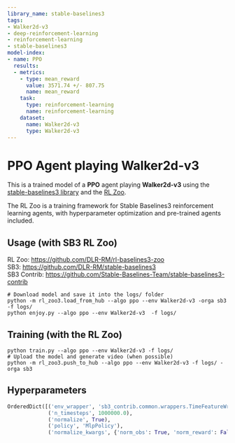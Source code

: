 ```yaml
---
library_name: stable-baselines3
tags:
- Walker2d-v3
- deep-reinforcement-learning
- reinforcement-learning
- stable-baselines3
model-index:
- name: PPO
  results:
  - metrics:
    - type: mean_reward
      value: 3571.74 +/- 807.75
      name: mean_reward
    task:
      type: reinforcement-learning
      name: reinforcement-learning
    dataset:
      name: Walker2d-v3
      type: Walker2d-v3
---
```


# **PPO** Agent playing **Walker2d-v3**
This is a trained model of a **PPO** agent playing **Walker2d-v3**
using the [stable-baselines3 library](https://github.com/DLR-RM/stable-baselines3)
and the [RL Zoo](https://github.com/DLR-RM/rl-baselines3-zoo).

The RL Zoo is a training framework for Stable Baselines3
reinforcement learning agents,
with hyperparameter optimization and pre-trained agents included.

## Usage (with SB3 RL Zoo)

RL Zoo: https://github.com/DLR-RM/rl-baselines3-zoo<br/>
SB3: https://github.com/DLR-RM/stable-baselines3<br/>
SB3 Contrib: https://github.com/Stable-Baselines-Team/stable-baselines3-contrib

```
# Download model and save it into the logs/ folder
python -m rl_zoo3.load_from_hub --algo ppo --env Walker2d-v3 -orga sb3 -f logs/
python enjoy.py --algo ppo --env Walker2d-v3  -f logs/
```

## Training (with the RL Zoo)
```
python train.py --algo ppo --env Walker2d-v3 -f logs/
# Upload the model and generate video (when possible)
python -m rl_zoo3.push_to_hub --algo ppo --env Walker2d-v3 -f logs/ -orga sb3
```

## Hyperparameters
```python
OrderedDict([('env_wrapper', 'sb3_contrib.common.wrappers.TimeFeatureWrapper'),
             ('n_timesteps', 1000000.0),
             ('normalize', True),
             ('policy', 'MlpPolicy'),
             ('normalize_kwargs', {'norm_obs': True, 'norm_reward': False})])
```
